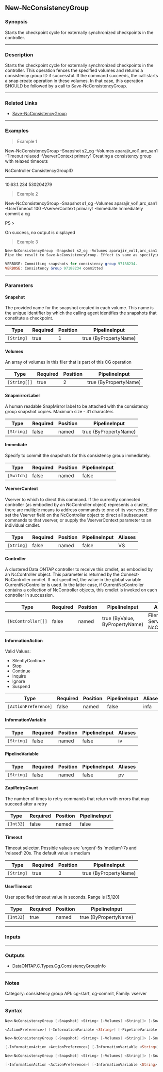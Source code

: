 New-NcConsistencyGroup
----------------------

### Synopsis
Starts the checkpoint cycle for externally synchronized checkpoints in the controller.

---

### Description

Starts the checkpoint cycle for externally synchronized checkpoints in the controller. This operation fences the specified volumes and returns a consistency group ID if successful. If the command succeeds, the call starts a snap create operation in these volumes.  In that case, this operation SHOULD be followed by a call to Save-NcConsistencyGroup.

---

### Related Links
* [Save-NcConsistencyGroup](Save-NcConsistencyGroup)

---

### Examples
> Example 1

New-NcConsistencyGroup -Snapshot s2_cg -Volumes aparajir_vol1,arc_san1 -Timeout relaxed -VserverContext primary1
Creating a consistency group with relaxed timeouts

NcController                                                                                         ConsistencyGroupID
------------                                                                                         ------------------
10.63.1.234                                                                                                   530204279

> Example 2

New-NcConsistencyGroup -Snapshot s1_cg -Volumes aparajir_vol1,arc_san1 -UserTimeout 100 -VserverContext primary1 -Immediate
Immediately commit a cg

PS >

On success, no output is displayed

> Example 3

```PowerShell
New-NcConsistencyGroup -Snapshot s2_cg -Volumes aparajir_vol1,arc_san1 -UserTimeout 100 -VserverContext primary1 | Save-NcConsistencyGroup -Verbose
Pipe the result to Save-NcConsistencyGroup. Effect is same as specifying the Immediate switch.

VERBOSE: Committing snapshots for consistency group 97188234.
VERBOSE: Consistency Group 97188234 committed

```

---

### Parameters
#### **Snapshot**
The provided name for the snapshot created in each volume. This name is the unique identifier by which the calling agent identifies the snapshots that constitute a checkpoint.

|Type      |Required|Position|PipelineInput        |
|----------|--------|--------|---------------------|
|`[String]`|true    |1       |true (ByPropertyName)|

#### **Volumes**
An array of volumes in this filer that is part of this CG operation

|Type        |Required|Position|PipelineInput        |
|------------|--------|--------|---------------------|
|`[String[]]`|true    |2       |true (ByPropertyName)|

#### **SnapmirrorLabel**
A human readable SnapMirror label to be attached with the consistency group snapshot copies. Maximum size - 31 characters

|Type      |Required|Position|PipelineInput        |
|----------|--------|--------|---------------------|
|`[String]`|false   |named   |true (ByPropertyName)|

#### **Immediate**
Specify to commit the snapshots for this consistency group immediately.

|Type      |Required|Position|PipelineInput|
|----------|--------|--------|-------------|
|`[Switch]`|false   |named   |false        |

#### **VserverContext**
Vserver to which to direct this command.  If the currently connected controller (as embodied by an NcController object) represents a cluster, there are multiple means to address commands to one of its vservers.  Either set the Vserver field on the NcController object to direct all subsequent commands to that vserver, or supply the VserverContext parameter to an individual cmdlet.

|Type      |Required|Position|PipelineInput|Aliases|
|----------|--------|--------|-------------|-------|
|`[String]`|false   |named   |false        |VS     |

#### **Controller**
A clustered Data ONTAP controller to receive this cmdlet, as embodied by an NcController object.  This parameter is returned by the Connect-NcController cmdlet.  If not specified, the value in the global variable CurrentNcController is used.  In the latter case, if CurrentNcController contains a collection of NcController objects, this cmdlet is invoked on each controller in succession.

|Type              |Required|Position|PipelineInput                 |Aliases                          |
|------------------|--------|--------|------------------------------|---------------------------------|
|`[NcController[]]`|false   |named   |true (ByValue, ByPropertyName)|Filer<br/>Server<br/>NcController|

#### **InformationAction**

Valid Values:

* SilentlyContinue
* Stop
* Continue
* Inquire
* Ignore
* Suspend

|Type                |Required|Position|PipelineInput|Aliases|
|--------------------|--------|--------|-------------|-------|
|`[ActionPreference]`|false   |named   |false        |infa   |

#### **InformationVariable**

|Type      |Required|Position|PipelineInput|Aliases|
|----------|--------|--------|-------------|-------|
|`[String]`|false   |named   |false        |iv     |

#### **PipelineVariable**

|Type      |Required|Position|PipelineInput|Aliases|
|----------|--------|--------|-------------|-------|
|`[String]`|false   |named   |false        |pv     |

#### **ZapiRetryCount**
The number of times to retry commands that return with errors that may succeed after a retry

|Type     |Required|Position|PipelineInput|
|---------|--------|--------|-------------|
|`[Int32]`|false   |named   |false        |

#### **Timeout**
Timeout selector. Possible values are 'urgent':5s 'medium':7s and 'relaxed':20s. The default value is medium

|Type      |Required|Position|PipelineInput        |
|----------|--------|--------|---------------------|
|`[String]`|true    |3       |true (ByPropertyName)|

#### **UserTimeout**
User specified timeout value in seconds. Range is [5,120]

|Type     |Required|Position|PipelineInput        |
|---------|--------|--------|---------------------|
|`[Int32]`|true    |named   |true (ByPropertyName)|

---

### Inputs

---

### Outputs
* DataONTAP.C.Types.Cg.ConsistencyGroupInfo

---

### Notes
Category: consistency group
API: cg-start, cg-commit, 
Family: vserver

---

### Syntax
```PowerShell
New-NcConsistencyGroup [-Snapshot] <String> [-Volumes] <String[]> [-SnapmirrorLabel <String>] [-Immediate] [-VserverContext <String>] [-Controller <NcController[]>] [-InformationAction 
```
```PowerShell
<ActionPreference>] [-InformationVariable <String>] [-PipelineVariable <String>] [-ZapiRetryCount <Int32>] [<CommonParameters>]
```
```PowerShell
New-NcConsistencyGroup [-Snapshot] <String> [-Volumes] <String[]> [-SnapmirrorLabel <String>] [-Timeout] <String> [-Immediate] [-VserverContext <String>] [-Controller <NcController[]>] 
```
```PowerShell
[-InformationAction <ActionPreference>] [-InformationVariable <String>] [-PipelineVariable <String>] [-ZapiRetryCount <Int32>] [<CommonParameters>]
```
```PowerShell
New-NcConsistencyGroup [-Snapshot] <String> [-Volumes] <String[]> [-SnapmirrorLabel <String>] -UserTimeout <Int32> [-Immediate] [-VserverContext <String>] [-Controller <NcController[]>] 
```
```PowerShell
[-InformationAction <ActionPreference>] [-InformationVariable <String>] [-PipelineVariable <String>] [-ZapiRetryCount <Int32>] [<CommonParameters>]
```
